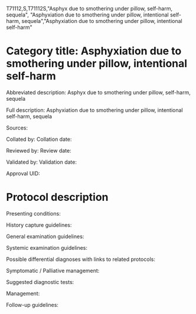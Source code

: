 T71112,S,T71112S,"Asphyx due to smothering under pillow, self-harm, sequela", "Asphyxiation due to smothering under pillow, intentional self-harm, sequela","Asphyxiation due to smothering under pillow, intentional self-harm"
# Category title: Asphyxiation due to smothering under pillow, intentional self-harm

Abbreviated description: Asphyx due to smothering under pillow, self-harm, sequela

Full description: Asphyxiation due to smothering under pillow, intentional self-harm, sequela

Sources:

Collated by:
Collation date:

Reviewed by:
Review date:

Validated by:
Validation date:

Approval UID:

# Protocol description

Presenting conditions:

History capture guidelines:

General examination guidelines:

Systemic examination guidelines:

Possible differential diagnoses with links to related protocols:

Symptomatic / Palliative management:

Suggested diagnostic tests:

Management:

Follow-up guidelines:
